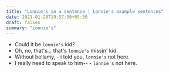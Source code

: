 ```yaml
---
title: "Lonnie's in a sentence | Lonnie's example sentences"
date: 2021-01-20T19:57:50+05:30
draft: falses
summary: "Lonnie's"
---
```

- Could it be `lonnie's` kid?
- Oh, no, that's... that's `lonnie's` missin' kid.
- Without bellamy, - i told you, `lonnie's` not here.
- I really need to speak to him-- - `lonnie's` not here.
                 
